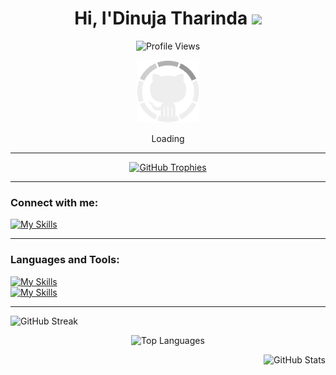 <h1 align="center">Hi, I'Dinuja Tharinda <img src="https://media.giphy.com/media/hvRJCLFzcasrR4ia7z/giphy.gif" width="35"> </h1>

<p align="center">
  <img src="https://komarev.com/ghpvc/?username=DinuGit-968&label=Profile%20views&color=0e75b6&style=flat" alt="Profile Views" />
</p>

<div align=center>
  <img src="https://raw.githubusercontent.com/AhmedFathyDev/AhmedFathyDev/main/GitHub.gif" alt="GitHub Octocat Logo" height="100">
  <p>Loading</p>
</div>

---

<p align="center">
  <a href="https://github.com/ryo-ma/github-profile-trophy">
    <img src="https://github-profile-trophy.vercel.app/?username=DinuGit-968&margin-w=15" alt="GitHub Trophies" />
  </a>
</p>

---

<h3 align="left">Connect with me:</h3>

[![My Skills](https://skillicons.dev/icons?i=linkedin)](https://skillicons.dev)

---

<h3 align="left">Languages and Tools:</h3>

[![My Skills](https://skillicons.dev/icons?i=html,css,js)](https://skillicons.dev)<br>
[![My Skills](https://skillicons.dev/icons?i=ps,ai)](https://skillicons.dev)<br>

---

<p align="left">
  <img src="https://github-readme-streak-stats.herokuapp.com/?user=DinuGit-968&theme=tokyonight" alt="GitHub Streak" />
</p>

<p align="center">
  <img src="https://github-readme-stats.vercel.app/api/top-langs?username=DinuGit-968&show_icons=true&locale=en&layout=compact&theme=tokyonight" alt="Top Languages" />
</p>

<p align="right">
  <img src="https://github-readme-stats.vercel.app/api?username=DinuGit-968&show_icons=true&theme=tokyonight" alt="GitHub Stats" />
</p>


